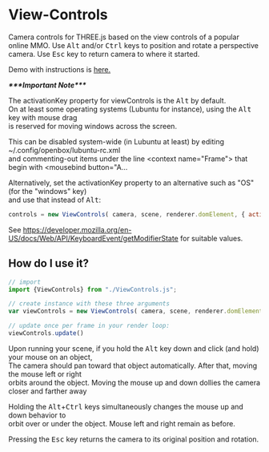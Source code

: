 # View-Controls

Camera controls for THREE.js based on the view controls of a popular online MMO. Use <kbd>Alt</kbd> and/or <kbd>Ctrl</kbd> keys to position and rotate a perspective camera.  Use <kbd>Esc</kbd> key to return camera to where it started.

Demo with instructions is [here.](https://shoottheluck.github.io/View-Controls)

***\*\*\*Important Note\*\*\****

The activationKey property for viewControls is the <kbd>Alt</kbd> by default.<br>
On at least some operating systems (Lubuntu for instance), using the <kbd>Alt</kbd> key with mouse drag<br>
is reserved for moving windows across the screen.

This can be disabled system-wide (in Lubuntu at least) by editing ~/.config/openbox/lubuntu-rc.xml <br>
and commenting-out items under the line \<context name="Frame"\> that begin with \<mousebind button="A... <br>

Alternatively, set the activationKey property to an alternative such as "OS" (for the "windows" key) <br>
and use that instead of <kbd>Alt</kbd>:

```javascript
controls = new ViewControls( camera, scene, renderer.domElement, { activationKey: "OS" } );
```
See https://developer.mozilla.org/en-US/docs/Web/API/KeyboardEvent/getModifierState for suitable values.

## How do I use it?
```javascript
// import
import {ViewControls} from "./ViewControls.js";

// create instance with these three arguments
var viewControls = new ViewControls( camera, scene, renderer.domElement );

// update once per frame in your render loop:
viewControls.update()
```

Upon running your scene, if you hold the <kbd>Alt</kbd> key down and click (and hold) your mouse on an object, <br>
The camera should pan toward that object automatically. After that, moving the mouse left or right  <br>
orbits around the object.  Moving the mouse up and down dollies the camera closer and farther away <br>

Holding the <kbd>Alt</kbd>+<kbd>Ctrl</kbd> keys simultaneously changes the mouse up and down behavior to <br>
orbit over or under the object.  Mouse left and right remain as before. <br>

Pressing the <kbd>Esc</kbd> key returns the camera to its original position and rotation.

